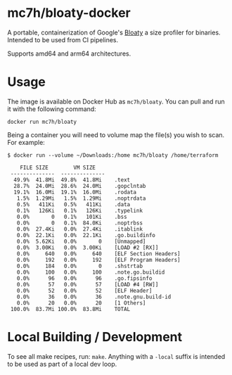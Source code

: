 # mc7h/bloaty-docker

A portable, containerization of Google's [Bloaty](https://github.com/google/bloaty) a size profiler for binaries. Intended to be used from CI pipelines.

Supports amd64 and arm64 architectures.

# Usage

The image is available on Docker Hub as `mc7h/bloaty`. You can pull and run it with the following command:

```
docker run mc7h/bloaty
```

Being a container you will need to volume map the file(s) you wish to scan. For example:

```
$ docker run --volume ~/Downloads:/home mc7h/bloaty /home/terraform

    FILE SIZE        VM SIZE    
 --------------  -------------- 
  49.9%  41.8Mi  49.8%  41.8Mi    .text
  28.7%  24.0Mi  28.6%  24.0Mi    .gopclntab
  19.1%  16.0Mi  19.1%  16.0Mi    .rodata
   1.5%  1.29Mi   1.5%  1.29Mi    .noptrdata
   0.5%   411Ki   0.5%   411Ki    .data
   0.1%   126Ki   0.1%   126Ki    .typelink
   0.0%       0   0.1%   101Ki    .bss
   0.0%       0   0.1%  84.0Ki    .noptrbss
   0.0%  27.4Ki   0.0%  27.4Ki    .itablink
   0.0%  22.1Ki   0.0%  22.1Ki    .go.buildinfo
   0.0%  5.62Ki   0.0%       0    [Unmapped]
   0.0%  3.00Ki   0.0%  3.00Ki    [LOAD #2 [RX]]
   0.0%     640   0.0%     640    [ELF Section Headers]
   0.0%     192   0.0%     192    [ELF Program Headers]
   0.0%     184   0.0%       0    .shstrtab
   0.0%     100   0.0%     100    .note.go.buildid
   0.0%      96   0.0%      96    .go.fipsinfo
   0.0%      57   0.0%      57    [LOAD #4 [RW]]
   0.0%      52   0.0%      52    [ELF Header]
   0.0%      36   0.0%      36    .note.gnu.build-id
   0.0%      20   0.0%      20    [1 Others]
 100.0%  83.7Mi 100.0%  83.8Mi    TOTAL
```

# Local Building / Development

To see all make recipes, run: `make`. Anything with a `-local` suffix is intended to be used as part of a local dev loop.

